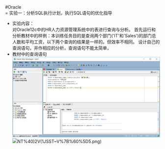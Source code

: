 #Oracle<br>
=  实验一：分析SQL执行计划，执行SQL语句的优化指导<br>
-  实验内容：<br>
对Oracle12c中的HR人力资源管理系统中的表进行查询与分析。
首先运行和分析教材中的样例：本训练任务目的是查询两个部门('IT'和'Sales')的部门总人数和平均工资，以下两个查询的结果是一样的。但效率不相同。
设计自己的查询语句，并作相应的分析，查询语句不能太简单，<br>
- 教材中的查询语句
![](https://github.com/Litianweii/Oracle/blob/master/test1/3XGZ%40BNZ%25XRM~%24E39L%24%40%5D3L.png)<br>
![](https://github.com/Litianweii/Oracle/blob/master/test1/GCRL)NT%40)2V(1JSST~V%7B%60%5D5.png)
